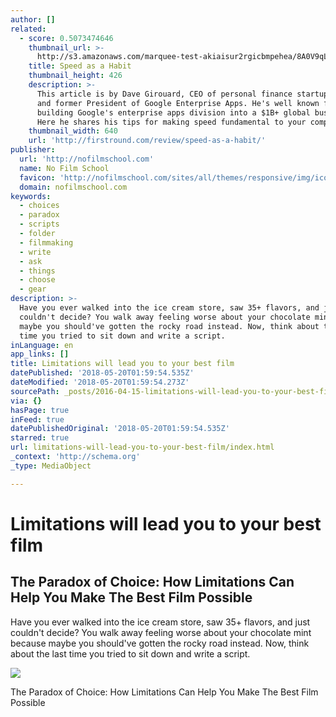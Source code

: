 ```yaml
---
author: []
related:
  - score: 0.5073474646
    thumbnail_url: >-
      http://s3.amazonaws.com/marquee-test-akiaisur2rgicbmpehea/8A0V9qL9TTic0g9CdcXm_Dave%20Hero.jpg
    title: Speed as a Habit
    thumbnail_height: 426
    description: >-
      This article is by Dave Girouard, CEO of personal finance startup Upstart,
      and former President of Google Enterprise Apps. He's well known for
      building Google's enterprise apps division into a $1B+ global business.
      Here he shares his tips for making speed fundamental to your company.
    thumbnail_width: 640
    url: 'http://firstround.com/review/speed-as-a-habit/'
publisher:
  url: 'http://nofilmschool.com'
  name: No Film School
  favicon: 'http://nofilmschool.com/sites/all/themes/responsive/img/icons/favicon.ico'
  domain: nofilmschool.com
keywords:
  - choices
  - paradox
  - scripts
  - folder
  - filmmaking
  - write
  - ask
  - things
  - choose
  - gear
description: >-
  Have you ever walked into the ice cream store, saw 35+ flavors, and just
  couldn't decide? You walk away feeling worse about your chocolate mint because
  maybe you should've gotten the rocky road instead. Now, think about the last
  time you tried to sit down and write a script.
inLanguage: en
app_links: []
title: Limitations will lead you to your best film
datePublished: '2018-05-20T01:59:54.535Z'
dateModified: '2018-05-20T01:59:54.273Z'
sourcePath: _posts/2016-04-15-limitations-will-lead-you-to-your-best-film.md
via: {}
hasPage: true
inFeed: true
datePublishedOriginal: '2018-05-20T01:59:54.535Z'
starred: true
url: limitations-will-lead-you-to-your-best-film/index.html
_context: 'http://schema.org'
_type: MediaObject

---
```

# Limitations will lead you to your best film

<article style=""><h1>The Paradox of Choice: How Limitations Can Help You Make The Best Film Possible</h1><p>Have you ever walked into the ice cream store, saw 35+ flavors, and just couldn't decide? You walk away feeling worse about your chocolate mint because maybe you should've gotten the rocky road instead. Now, think about the last time you tried to sit down and write a script.</p><img src="http://nofilmschool.com/sites/default/files/styles/facebook/public/business-opportunity.jpg?itok=PmsBK4CW" /></article>

The Paradox of Choice: How Limitations Can Help You Make The Best Film Possible